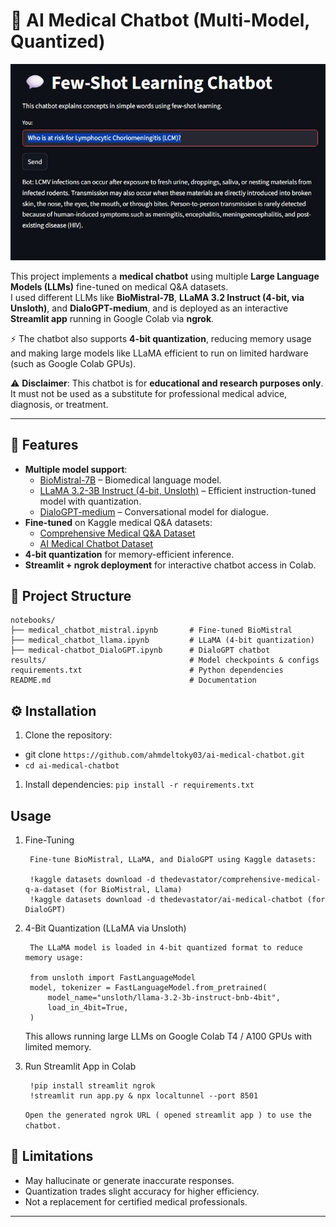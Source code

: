 # 🏥 AI Medical Chatbot (Multi-Model, Quantized)


![Sample Chatbot Screenshot](sample/sample_form_medical_chatbot.jpg)



This project implements a **medical chatbot** using multiple **Large Language Models (LLMs)** fine-tuned on medical Q&A datasets.  
I used different LLMs like **BioMistral-7B**, **LLaMA 3.2 Instruct (4-bit, via Unsloth)**, and **DialoGPT-medium**, and is deployed as an interactive **Streamlit app** running in Google Colab via **ngrok**.  

⚡️ The chatbot also supports **4-bit quantization**, reducing memory usage and making large models like LLaMA efficient to run on limited hardware (such as Google Colab GPUs).  

⚠️ **Disclaimer**: This chatbot is for **educational and research purposes only**.  
It must not be used as a substitute for professional medical advice, diagnosis, or treatment.  

---

## 🚀 Features
- **Multiple model support**:
  - [BioMistral-7B](https://huggingface.co/BioMistral/BioMistral-7B) – Biomedical language model.
  - [LLaMA 3.2-3B Instruct (4-bit, Unsloth)](https://huggingface.co/unsloth/llama-3.2-3b-instruct-bnb-4bit) – Efficient instruction-tuned model with quantization.
  - [DialoGPT-medium](https://huggingface.co/microsoft/DialoGPT-medium) – Conversational model for dialogue.  
- **Fine-tuned** on Kaggle medical Q&A datasets:
  - [Comprehensive Medical Q&A Dataset](https://www.kaggle.com/datasets/thedevastator/comprehensive-medical-q-a-dataset)  
  - [AI Medical Chatbot Dataset](https://www.kaggle.com/datasets/thedevastator/comprehensive-medical-q-a-dataset)  
- **4-bit quantization** for memory-efficient inference.  
- **Streamlit + ngrok deployment** for interactive chatbot access in Colab.  



## 📂 Project Structure

    notebooks/
    ├── medical_chatbot_mistral.ipynb       # Fine-tuned BioMistral
    ├── medical_chatbot_llama.ipynb         # LLaMA (4-bit quantization)
    ├── medical-chatbot_DialoGPT.ipynb      # DialoGPT chatbot
    results/                                # Model checkpoints & configs
    requirements.txt                        # Python dependencies
    README.md                               # Documentation




## ⚙️ Installation

1. Clone the repository:

  * git clone 
      ```https://github.com/ahmdeltoky03/ai-medical-chatbot.git```
  * ```cd ai-medical-chatbot```

1. Install dependencies:
  ```pip install -r requirements.txt```


##  Usage

1. Fine-Tuning

        Fine-tune BioMistral, LLaMA, and DialoGPT using Kaggle datasets:

        !kaggle datasets download -d thedevastator/comprehensive-medical-q-a-dataset (for BioMistral, Llama)
        !kaggle datasets download -d thedevastator/ai-medical-chatbot (for DialoGPT)

2. 4-Bit Quantization (LLaMA via Unsloth)

        The LLaMA model is loaded in 4-bit quantized format to reduce memory usage:

        from unsloth import FastLanguageModel
        model, tokenizer = FastLanguageModel.from_pretrained(
            model_name="unsloth/llama-3.2-3b-instruct-bnb-4bit",
            load_in_4bit=True,
        )

    This allows running large LLMs on Google Colab T4 / A100 GPUs with limited memory.

3. Run Streamlit App in Colab
  
        !pip install streamlit ngrok
        !streamlit run app.py & npx localtunnel --port 8501

      `Open the generated ngrok URL ( opened streamlit app ) to use the chatbot.`

## 📌 Limitations

- May hallucinate or generate inaccurate responses.
- Quantization trades slight accuracy for higher efficiency.
- Not a replacement for certified medical professionals.



--- 
